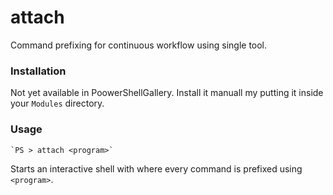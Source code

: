 # attach

Command prefixing for continuous workflow using single tool.

### Installation

Not yet available in PoowerShellGallery. Install it manuall my putting it inside your `Modules` directory.

### Usage

    `PS > attach <program>`

Starts an interactive shell with where every command is prefixed using `<program>`.